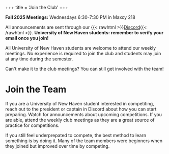 +++
title = 'Join the Club'
+++

**Fall 2025 Meetings:** Wednesdays 6:30-7:30 PM in Maxcy 218

All announcements are sent through our
{{< rawhtml >}}<a href=https://discord.gg/Au9bQBen>Discord</a>{{< /rawhtml >}}.
**University of New Haven students: remember to verify your email once you join!**

All University of New Haven students are welcome to attend our weekly meetings. No experience is required to join the club and students may join at any time during the semester.

Can't make it to the club meetings? You can still get involved with the team!

# Join the Team

If you are a University of New Haven student interested in competiting, reach out to the president or captain in Discord about how you can start preparing. Watch for announcements about upcoming competitions. If you are able, attend the weekly club meetings as they are a great source of practice for competitions.

If you still feel underprepated to compete, the best method to learn something is by doing it. Many of the team members were beginners when they joined but improved over time by competing.